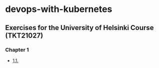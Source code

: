 # devops-with-kubernetes

## Exercises for the University of Helsinki Course (TKT21027)

### Chapter 1

- [1.1.](https://github.com/E7ast1c/devops-with-kubernetes/tree/main/log_output)